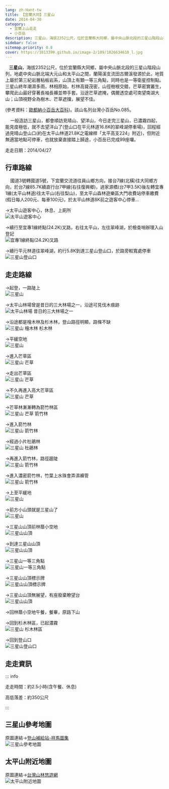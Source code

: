 ```yaml
---
lang: zh-Hant-tw
title: 【宜蘭大同】三星山
date: 2014-04-30
category: 
  - 宜蘭上山走走
  - 小百岳
description: 三星山，海拔2352公尺，位於宜蘭縣大同鄉，屬中央山脈北段的三星山階段山列，地處中央山脈北端大元山和太平山之間，蘭陽溪支流田古爾溪發源於此，地質上屬於第三紀岩層粘板岩系，山頂上有顆一等三角點，同時也是一等衛星控制點。三星山終年潮濕多雨，林相原始，杉林高聳茂密，山徑樹根交錯，芒草密實叢生，攀爬此山最好穿著長袖長褲並帶手套。沿途芒草遮掩，偶爾透空處可南望南湖大山；山頂視野全為樹木、芒草遮擋，展望不佳。
sidebar: false
sitemap.priority: 0.8
cover: https://1013399.github.io/image-2/109/1026634610_l.jpg
---
```


   **三星山**，海拔2352公尺，位於宜蘭縣大同鄉，屬中央山脈北段的三星山階段山列，地處中央山脈北端大元山和太平山之間，蘭陽溪支流田古爾溪發源於此，地質上屬於第三紀岩層粘板岩系，山頂上有顆一等三角點，同時也是一等衛星控制點。三星山終年潮濕多雨，林相原始，杉林高聳茂密，山徑樹根交錯，芒草密實叢生，攀爬此山最好穿著長袖長褲並帶手套。沿途芒草遮掩，偶爾透空處可南望南湖大山；山頂視野全為樹木、芒草遮擋，展望不佳。

<!-- more -->

(參考資料：[歐都納小百岳大百科](http://www.taiwan100mt.com/mountain.php?mountain=85))。該山名列台灣小百岳No.085。  

    一般造訪三星山，都會順訪見晴山、望洋山，今日走完三星山，已濃霧四起，能見度極低，就不去望洋山了(登山口在平元林道16.8K的翠峰湖停車場)，回程經過見晴山登山口(約在太平山林道21.8K之電線桿「太平高支224」附近)，但附近無適當地點可停車，也就放棄直接踏上歸途，小百岳已完成99座囉。

走走日期：2014/04/27

## 行車路線 
    國道3號轉國道5號，下宜蘭交流道往員山鄉方向，接台7線(北橫)往大同鄉方向，於台7線85.7K續直行台7甲線(右往復興鄉)，過家源橋(台7甲3.5K)後左轉宜專1線(太平山林道)往太平山(右往梨山)，至太平山森林遊樂區大門收費站停車繳費(假日每人200元、每車100元)，於太平山林道8K前之遊客中心停車...  

→太平山遊客中心，休息、上廁所  
![太平山遊客中心](https://1013399.github.io/image-2/109/1026634555_l.jpg)

→續行至宜專1線終點(24.2K)叉路，右往太平山，左往翠峰湖，於檢查哨辦理入山登記  
![宜專1線終點(24.2K)叉路](https://1013399.github.io/image-2/109/1026634560_l.jpg)

→續行平元林道往翠峰湖，約行5.8K到達三星山登山口，於路旁較寬處停車  
![三星山登山口](https://1013399.github.io/image-2/109/1026634562_l.jpg)

## 走走路線
→起登，一路陡上  
![三星山](https://1013399.github.io/image-2/109/1026634566_l.jpg)

→太平山林場曾是昔日的三大林場之一，沿途可見伐木痕跡  
![太平山林場 昔日的三大林場之一](https://1013399.github.io/image-2/109/1026634569_l.jpg)

→沿途都是檜木林及杉木林，登山路徑明顯，路條不缺  
![三星山 檜木林 杉木林](https://1013399.github.io/image-2/109/1026634572_l.jpg)

→平緩空地  
![三星山](https://1013399.github.io/image-2/109/1026634579_l.jpg)

→進入芒草區  
![三星山 芒草](https://1013399.github.io/image-2/109/1026634581_l.jpg)

→走出芒草區  
![三星山 芒草](https://1013399.github.io/image-2/109/1026634583_l.jpg)

→不久再進入高大芒草區  
![三星山 芒草](https://1013399.github.io/image-2/109/1026634589_l.jpg)

→芒草林漸漸轉為箭竹林區  
![三星山 芒草 箭竹林](https://1013399.github.io/image-2/109/1026634592_l.jpg)

→進入箭竹林  
![三星山 箭竹林](https://1013399.github.io/image-2/109/1026634596_l.jpg)

→經過小片杜鵑林  
![三星山 杜鵑林](https://1013399.github.io/image-2/109/1026634599_l.jpg)

→再進入箭竹林，路徑趨陡  
![三星山 箭竹林](https://1013399.github.io/image-2/109/1026634601_l.jpg)

→進入濃密箭竹林，竹葉上水珠會弄濕褲管  
![三星山 箭竹林](https://1013399.github.io/image-2/109/1026634604_l.jpg)

→上至平緩地  
![三星山](https://1013399.github.io/image-2/109/1026634606_l.jpg)

→前方小山頭就是三星山了  
![三星山](https://1013399.github.io/image-2/109/1026634610_l.jpg)

→三星山山頂前林蔭小空地  
![三星山山頂](https://1013399.github.io/image-2/109/1026634613_l.jpg)

→到達三星山山頂  
![三星山山頂](https://1013399.github.io/image-2/109/1026634615_l.jpg)

→三星山一等三角點  
![三星山一等三角點](https://1013399.github.io/image-2/109/1026634617_l.jpg)

→三星山山頂標示牌  
![三星山山頂標示牌](https://1013399.github.io/image-2/109/1026634619_l.jpg)

→三星山山頂無展望，有座廢棄瞭望台  
![三星山山頂](https://1013399.github.io/image-2/109/1026634622_l.jpg)

→回林蔭小空地午餐，餐畢，原路下山

→回到杉木林區，已起濃霧  
![三星山 杉木林區](https://1013399.github.io/image-2/109/1026634625_l.jpg)

→回到登山口  
![三星山登山口](https://1013399.github.io/image-2/109/1026634631_l.jpg)

## 走走資訊

::: info

走走時間：約2.5小時(含午餐、休息)

高低落差：約350公尺

:::

## 三星山參考地圖
原圖連結→[登山補給站-祥馬圖集](http://www.keepon.com.tw/DiscussLoad.aspx?code=314B5CF9AEC3A19170A9A7E294A7989AA8D0DEDEEF31887A)  
![三星山參考地圖](https://1013399.github.io/image-2/109/1026639736_l.jpg)

## 太平山附近地圖  
原圖連結→[台灣山林悠遊網](http://recreation.forest.gov.tw/RA/RA_1_1.aspx?RA_ID=0100001)  
![太平山附近地圖](https://1013399.github.io/image-2/109/1026758431_l.jpg)